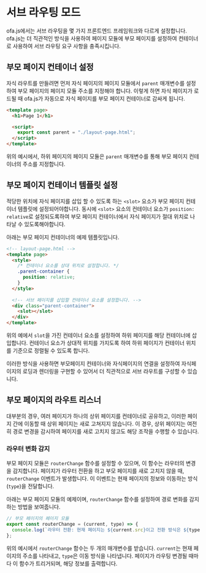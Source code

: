 # 서브 라우팅 모드

ofa.js에서는 서브 라우팅을 몇 가지 프론트엔드 프레임워크와 다르게 설정합니다. ofa.js는 더 직관적인 방식을 사용하여 페이지 모듈에 부모 페이지를 설정하여 컨테이너로 사용하여 서브 라우팅 요구 사항을 충족시킵니다.

## 부모 페이지 컨테이너 설정

자식 라우트를 만들려면 먼저 자식 페이지의 페이지 모듈에서 `parent` 매개변수를 설정하여 부모 페이지의 페이지 모듈 주소를 지정해야 합니다. 이렇게 하면 자식 페이지가 로드될 때 ofa.js가 자동으로 자식 페이지를 부모 페이지 컨테이너로 감싸게 됩니다.

```html
<template page>
  <h1>Page 1</h1>

  <script>
    export const parent = "./layout-page.html";
  </script>
</template>
```

위의 예시에서, 하위 페이지의 페이지 모듈은 `parent` 매개변수를 통해 부모 페이지 컨테이너의 주소를 지정합니다.

## 부모 페이지 컨테이너 템플릿 설정

적당한 위치에 자식 페이지를 삽입 할 수 있도록 하는 `<slot>` 요소가 부모 페이지 컨테이너 템플릿에 설정되어야합니다. 동시에 `<slot>` 요소의 컨테이너 요소가 `position: relative`로 설정되도록하여 부모 페이지 컨테이너에서 자식 페이지가 절대 위치로 나타날 수 있도록해야합니다.

아래는 부모 페이지 컨테이너의 예제 템플릿입니다.

```html
<!-- layout-page.html -->
<template page>
  <style>
    /* 컨테이너 요소를 상대 위치로 설정합니다. */
    .parent-container {
      position: relative;
    }
  </style>
  
  <!-- 서브 페이지를 삽입할 컨테이너 요소를 설정합니다. -->
  <div class="parent-container">
    <slot></slot>
  </div>
</template>
```

위의 예에서 `slot`을 가진 컨테이너 요소를 설정하여 하위 페이지를 해당 컨테이너에 삽입합니다. 컨테이너 요소가 상대적 위치를 가지도록 하여 하위 페이지가 컨테이너 위치를 기준으로 정렬될 수 있도록 합니다.

이러한 방식을 사용하면 부모페이지 컨테이너와 자식페이지의 연결을 설정하여 자식페이지의 로딩과 렌더링을 구현할 수 있어서 더 직관적으로 서브 라우트를 구성할 수 있습니다.

## 부모 페이지의 라우트 리스너

대부분의 경우, 여러 페이지가 하나의 상위 페이지를 컨테이너로 공유하고, 이러한 페이지 간에 이동할 때 상위 페이지는 새로 고쳐지지 않습니다. 이 경우, 상위 페이지는 여전히 경로 변경을 감시하여 페이지를 새로 고치지 않고도 해당 조작을 수행할 수 있습니다.

### 라우터 변화 감지

부모 페이지 모듈은 `routerChange` 함수를 설정할 수 있으며, 이 함수는 라우터의 변경을 감지합니다. 페이지가 라우터 전환을 하고 부모 페이지를 새로 고치지 않을 때, `routerChange` 이벤트가 발생합니다. 이 이벤트는 현재 페이지의 정보와 이동하는 방식(`type`)을 전달합니다.

아래는 부모 페이지 모듈의 예제이며, `routerChange` 함수를 설정하여 경로 변화를 감지하는 방법을 보여줍니다.

```javascript
// 부모 페이지의 페이지 모듈
export const routerChange = (current, type) => {
  console.log(`라우터 전환: 현재 페이지는 ${current.src}이고 전환 방식은 ${type}입니다.`);
};
```

위의 예시에서 `routerChange` 함수는 두 개의 매개변수를 받습니다. `current`는 현재 페이지의 주소를 나타내고, `type`은 이동 방식을 나타냅니다. 페이지가 라우팅 변경될 때마다 이 함수가 트리거되며, 해당 정보를 출력합니다.